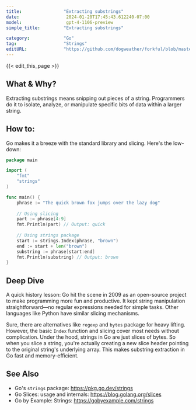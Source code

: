 ```yaml
---
title:                "Extracting substrings"
date:                  2024-01-20T17:45:43.612240-07:00
model:                 gpt-4-1106-preview
simple_title:         "Extracting substrings"

category:             "Go"
tag:                  "Strings"
editURL:              "https://github.com/dogweather/forkful/blob/master/content/en/go/extracting-substrings.md"
---
```


{{< edit_this_page >}}

## What & Why?
Extracting substrings means snipping out pieces of a string. Programmers do it to isolate, analyze, or manipulate specific bits of data within a larger string.

## How to:
Go makes it a breeze with the standard library and slicing. Here's the low-down:

```Go
package main

import (
	"fmt"
	"strings"
)

func main() {
	phrase := "The quick brown fox jumps over the lazy dog"
	
	// Using slicing
	part := phrase[4:9]
	fmt.Println(part) // Output: quick
	
	// Using strings package
	start := strings.Index(phrase, "brown")
	end := start + len("brown")
	substring := phrase[start:end]
	fmt.Println(substring) // Output: brown
}
```

## Deep Dive
A quick history lesson: Go hit the scene in 2009 as an open-source project to make programming more fun and productive. It kept string manipulation straightforward—no regular expressions needed for simple tasks. Other languages like Python have similar slicing mechanisms.

Sure, there are alternatives like `regexp` and `bytes` package for heavy lifting. However, the basic `Index` function and slicing cover most needs without complication. Under the hood, strings in Go are just slices of bytes. So when you slice a string, you're actually creating a new slice header pointing to the original string's underlying array. This makes substring extraction in Go fast and memory-efficient.

## See Also
- Go's `strings` package: https://pkg.go.dev/strings
- Go Slices: usage and internals: https://blog.golang.org/slices
- Go by Example: Strings: https://gobyexample.com/strings
